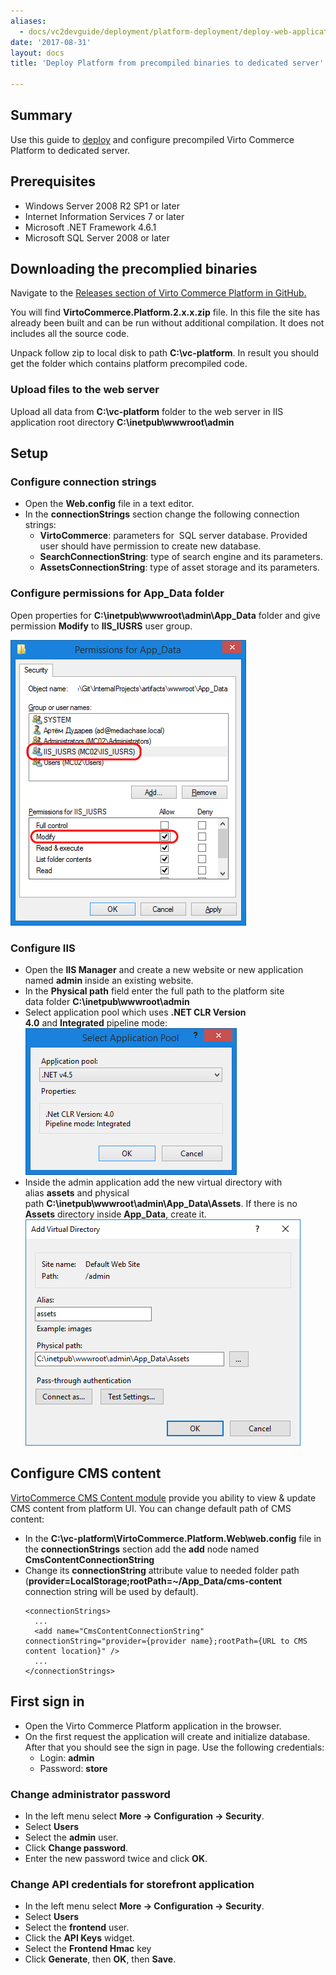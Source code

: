 ```yaml
---
aliases:
  - docs/vc2devguide/deployment/platform-deployment/deploy-web-applications-to-dedicated-server
date: '2017-08-31'
layout: docs
title: 'Deploy Platform from precompiled binaries to dedicated server'

---
```

## Summary

Use this guide to <a class="crosslink" href="https://virtocommerce.com/ecommerce-hosting" target="_blank">deploy</a> and configure precompiled Virto Commerce Platform to dedicated server.

## Prerequisites

* Windows Server 2008 R2 SP1 or later
* Internet Information Services 7 or later
* Microsoft .NET Framework 4.6.1
* Microsoft SQL Server 2008 or later

## Downloading the precomplied binaries

Navigate to the <a href="https://github.com/VirtoCommerce/vc-platform/releases" rel="nofollow">Releases section of Virto Commerce Platform in GitHub.</a>

You will find **VirtoCommerce.Platform.2.x.x.zip** file. In this file the site has already been built and can be run without additional compilation. It does not includes all the source code.

Unpack follow zip to local disk to path **C:\vc-platform**. In result you should get the folder which contains platform precompiled code.

### Upload files to the web server

Upload all data from **C:\vc-platform** folder to the web server in IIS application root directory **C:\inetpub\wwwroot\admin**

## Setup

### Configure connection strings

* Open the **Web.config** file in a text editor.
* In the **connectionStrings** section change the following connection strings:
  * **VirtoCommerce**: parameters for  SQL server database. Provided user should have permission to create new database.
  * **SearchConnectionString**: type of search engine and its parameters.
  * **AssetsConnectionString**: type of asset storage and its parameters.

### Configure permissions for App_Data folder

Open properties for **C:\inetpub\wwwroot\admin\App_Data** folder and give permission **Modify** to **IIS_IUSRS** user group.

![Setting App_Data folder security options](../../../../assets/images/docs/image2015-3-18_16-44-47.png "Setting App_Data folder security options")

### Configure IIS

* Open the **IIS Manager** and create a new website or new application named **admin** inside an existing website.
* In the **Physical path** field enter the full path to the platform site data folder **C:\inetpub\wwwroot\admin**
* Select application pool which uses **.NET CLR Version 4.0** and **Integrated** pipeline mode:
![Select application pool for Virto Commerce 2](../../../../assets/images/docs/image2015-3-19_9-39-32.png "Select application pool for Virto Commerce 2")
* Inside the admin application add the new virtual directory with alias **assets** and physical path **C:\inetpub\wwwroot\admin\App_Data\Assets**. If there is no **Assets** directory inside **App_Data**, create it.
![Create a virtual folder for Virto Commerce 2 assets](../../../../assets/images/docs/create-platform-assets-virtual-folder-binaries.png "Create a virtual folder for Virto Commerce 2 assets")

## Configure CMS content

[VirtoCommerce CMS Content module](apps/extensions/virto-cms-module) provide you ability to view & update CMS content from platform UI.
You can change default path of CMS content:
* In the **C:\vc-platform\VirtoCommerce.Platform.Web\web.config** file in the **connectionStrings** section add the **add** node named **CmsContentConnectionString**
* Change its **connectionString** attribute value to needed folder path (**provider=LocalStorage;rootPath=~/App_Data/cms-content** connection string will be used by default).
  ```
  <connectionStrings>
    ...
    <add name="CmsContentConnectionString" connectionString="provider={provider name};rootPath={URL to CMS content location}" />
    ...
  </connectionStrings>
  ```
## First sign in

* Open the Virto Commerce Platform application in the browser.
* On the first request the application will create and initialize database. After that you should see the sign in page. Use the following credentials:
  * Login: **admin**
  * Password: **store**

### Change administrator password

* In the left menu select **More → Configuration → Security**.
* Select **Users**
* Select the **admin** user.
* Click **Change password**.
* Enter the new password twice and click **OK**.

### Change API credentials for storefront application

* In the left menu select **More → Configuration → Security**.
* Select **Users**
* Select the **frontend** user.
* Click the **API Keys** widget.
* Select the **Frontend Hmac** key
* Click **Generate**, then **OK**, then **Save**.
